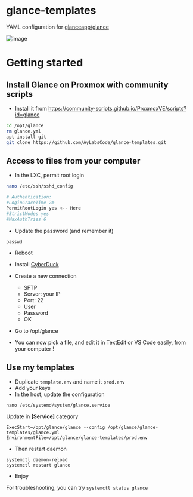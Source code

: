 # glance-templates
YAML configuration for [glanceapp/glance](https://github.com/glanceapp/glance)

![image](https://github.com/user-attachments/assets/18cd82ed-bece-4204-a054-1808033bc48a)


# Getting started

## Install Glance on Proxmox with community scripts
- Install it from https://community-scripts.github.io/ProxmoxVE/scripts?id=glance
```bash
cd /opt/glance
rm glance.yml
apt install git
git clone https://github.com/AyLabsCode/glance-templates.git
``` 

## Access to files from your computer
- In the LXC, permit root login
```bash
nano /etc/ssh/sshd_config

# Authentication:
#LoginGraceTime 2m
PermitRootLogin yes <-- Here
#StrictModes yes
#MaxAuthTries 6
```
- Update the password (and remember it)
```
passwd
```
- Reboot

- Install [CyberDuck](https://cyberduck.io/)
- Create a new connection
    - SFTP
    - Server: your IP
    - Port: 22
    - User
    - Password
    - OK
- Go to /opt/glance
- You can now pick a file, and edit it in TextEdit or VS Code easily, from your computer !

## Use my templates

- Duplicate `template.env` and name it `prod.env`
- Add your keys
- In the host, update the configuration
```
nano /etc/systemd/system/glance.service
```
Update in **[Service]** category
```
ExecStart=/opt/glance/glance --config /opt/glance/glance-templates/glance.yml
EnvironmentFile=/opt/glance/glance-templates/prod.env
```

- Then restart daemon
```
systemctl daemon-reload
systemctl restart glance
```

- Enjoy

For troubleshooting, you can try `systemctl status glance`
